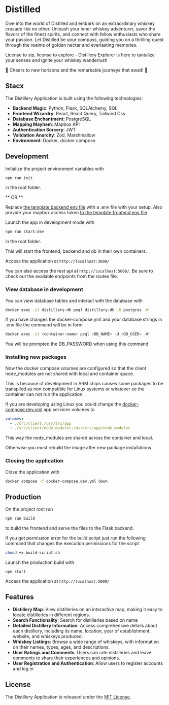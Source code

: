 # Distilled

Dive into the world of Distilled and embark on an extraordinary whiskey crusade like no other. Unleash your inner whiskey adventurer, savor the flavors of the finest spirits, and connect with fellow enthusiasts who share your passion. Let Distilled be your compass, guiding you on a thrilling quest through the realms of golden nectar and everlasting memories.

License to sip, license to explore - Distillery Explorer is here to tantalize your senses and ignite your whiskey wanderlust!

🥃 Cheers to new horizons and the remarkable journeys that await! 🥃

## Stacx

The Distillery Application is built using the following technologies:

- **Backend Magic**: Python, Flask, SQLAlchemy, SQL
- **Frontend Wizardry**: React, React Query, Tailwind Css
- **Database Enchantment**: PostgreSQL
- **Mapping Mayhem**: Mapbox API
- **Authentication Sorcery**: JWT
- **Validation Anarchy**: Zod, Marshmallow
- **Environment**: Docker, docker compose

## Development

Initialize the project environment variables with

```bash
npm run init
```

in the root folder.

** OR **

Replace [the template backend env file](src/server/.env.template) with a .env file with your setup.
Also provide your mapbox access token [to the template frontend env file](src/client/.env.template).

Launch the app in development mode with

```bash
npm run start:dev
```

in the root folder.

This will start the frontend, backend and db in their own containers.

Access the application at `http://localhost:3000/`

You can also access the rest api at `http://localhost:5000/`. Be sure to check out the available endpoints from the routes file.

### View database in development

You can view database tables and interact with the database with

```bash
docker exec -it distillery-db psql distillery-db -U postgres -W
```

If you have changes the docker-compose.yml and your database strings in .env file the command will be in form

```bash
docker exec -it <container-name> psql <DB_NAME> -U <DB_USER> -W
```

You will be prompted the DB_PASSWORD when using this command

### Installing new packages

Now the docker compose volumes are configured so that the client node_modules are not shared with local and container space.

This is because of development in ARM chips causes some packages to be transpiled as non compatible for Linux systems or whatever so the container can not run the application.

If you are developing using Linux you could change the [docker-compose.dev.yml]() app services volumes to

```yml
volumes:
  - ./src/client:/usr/src/app
  - ./src/client/node_modules:/usr/src/app/node_modules
```

This way the node_modules are shared across the container and local.

Otherwise you must rebuild the image after new package installations

### Closing the application

Close the application with

```bash
docker compose -f docker-compose.dev.yml down
```

## Production

On the project root run

```bash
npm run build
```

to build the frontend and serve the files to the Flask backend.

If you get permission error for the build script just run the following command that
changes the execution permissions for the script

```bash
chmod +x build-script.sh
```

Launch the production build with

```
npm start
```

Access the application at `http://localhost:5000/`

## Features

- **Distillery Map**: View distilleries on an interactive map, making it easy to locate distilleries in different regions.
- **Search Functionality**: Search for distilleries based on name
- **Detailed Distillery Information**: Access comprehensive details about each distillery, including its name, location, year of establishment, website, and whiskeys produced.
- **Whiskey Listings**: Browse a wide range of whiskeys, with information on their names, types, ages, and descriptions.
- **User Ratings and Comments**: Users can rate distilleries and leave comments to share their experiences and opinions.
- **User Registration and Authentication**: Allow users to register accounts and log in

## License

The Distillery Application is released under the [MIT License](LICENSE).

